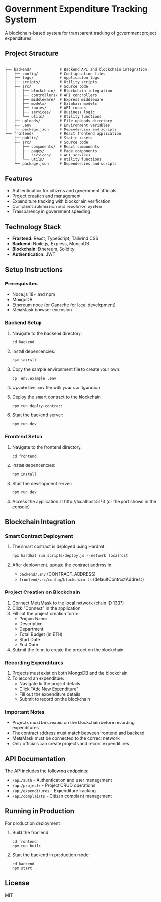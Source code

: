 # Government Expenditure Tracking System

A blockchain-based system for transparent tracking of government project expenditures.

## Project Structure

```
.
├── backend/             # Backend API and blockchain integration
│   ├── config/          # Configuration files
│   ├── logs/            # Application logs
│   ├── scripts/         # Utility scripts 
│   ├── src/             # Source code
│   │   ├── blockchain/  # Blockchain integration
│   │   ├── controllers/ # API controllers
│   │   ├── middleware/  # Express middleware
│   │   ├── models/      # Database models
│   │   ├── routes/      # API routes
│   │   ├── services/    # Business logic
│   │   └── utils/       # Utility functions
│   ├── uploads/         # File uploads directory
│   ├── .env             # Environment variables
│   └── package.json     # Dependencies and scripts
└── frontend/            # React frontend application
    ├── public/          # Static assets
    ├── src/             # Source code
    │   ├── components/  # React components
    │   ├── pages/       # Page components
    │   ├── services/    # API services
    │   └── utils/       # Utility functions
    └── package.json     # Dependencies and scripts
```

## Features

- Authentication for citizens and government officials
- Project creation and management
- Expenditure tracking with blockchain verification
- Complaint submission and resolution system
- Transparency in government spending

## Technology Stack

- **Frontend**: React, TypeScript, Tailwind CSS
- **Backend**: Node.js, Express, MongoDB
- **Blockchain**: Ethereum, Solidity
- **Authentication**: JWT

## Setup Instructions

### Prerequisites

- Node.js 18+ and npm
- MongoDB
- Ethereum node (or Ganache for local development)
- MetaMask browser extension

### Backend Setup

1. Navigate to the backend directory:
   ```
   cd backend
   ```

2. Install dependencies:
   ```
   npm install
   ```

3. Copy the sample environment file to create your own:
   ```
   cp .env.example .env
   ```

4. Update the `.env` file with your configuration

5. Deploy the smart contract to the blockchain:
   ```
   npm run deploy-contract
   ```

6. Start the backend server:
   ```
   npm run dev
   ```

### Frontend Setup

1. Navigate to the frontend directory:
   ```
   cd frontend
   ```

2. Install dependencies:
   ```
   npm install
   ```

3. Start the development server:
   ```
   npm run dev
   ```

4. Access the application at http://localhost:5173 (or the port shown in the console)

## Blockchain Integration

### Smart Contract Deployment

1. The smart contract is deployed using Hardhat:
   ```
   npx hardhat run scripts/deploy.js --network localhost
   ```

2. After deployment, update the contract address in:
   - `backend/.env` (CONTRACT_ADDRESS)
   - `frontend/src/config/blockchain.ts` (defaultContractAddress)

### Project Creation on Blockchain

1. Connect MetaMask to the local network (chain ID 1337)
2. Click "Connect" in the application
3. Fill out the project creation form:
   - Project Name
   - Description
   - Department
   - Total Budget (in ETH)
   - Start Date
   - End Date
4. Submit the form to create the project on the blockchain

### Recording Expenditures

1. Projects must exist on both MongoDB and the blockchain
2. To record an expenditure:
   - Navigate to the project details
   - Click "Add New Expenditure"
   - Fill out the expenditure details
   - Submit to record on the blockchain

### Important Notes

- Projects must be created on the blockchain before recording expenditures
- The contract address must match between frontend and backend
- MetaMask must be connected to the correct network
- Only officials can create projects and record expenditures

## API Documentation

The API includes the following endpoints:

- `/api/auth` - Authentication and user management
- `/api/projects` - Project CRUD operations
- `/api/expenditures` - Expenditure tracking
- `/api/complaints` - Citizen complaint management

## Running in Production

For production deployment:

1. Build the frontend:
   ```
   cd frontend
   npm run build
   ```

2. Start the backend in production mode:
   ```
   cd backend
   npm start
   ```

## License

MIT 